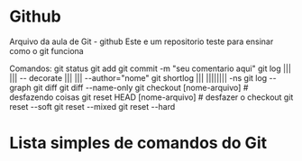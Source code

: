 # Github

Arquivo da aula de Git - github
Este e um repositorio teste para ensinar como o git funciona

Comandos:
    git status
    git add 
    git commit -m "seu comentario aqui"
    git log
    ||| ||| -- decorate
    ||| ||| --author="nome"
    git shortlog
    ||| |||||||| -ns
    git log --graph
    git diff
    git diff --name-only
    git checkout [nome-arquivo] # desfazendo coisas
    git reset HEAD [nome-arquivo] # desfazer o checkout
    git reset --soft
    git reset --mixed
    git reset --hard

# Lista simples de comandos do Git
